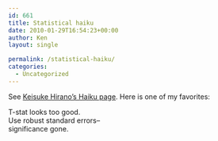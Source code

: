 ```yaml
---
id: 661
title: Statistical haiku
date: 2010-01-29T16:54:23+00:00
author: Ken
layout: single

permalink: /statistical-haiku/
categories:
  - Uncategorized
---
```

See [Keisuke Hirano&#8217;s Haiku page](http://www.u.arizona.edu/~hirano/haiku.html). Here is one of my favorites:


  T-stat looks too good.  
 Use robust standard errors&#8211;  
 significance gone.

